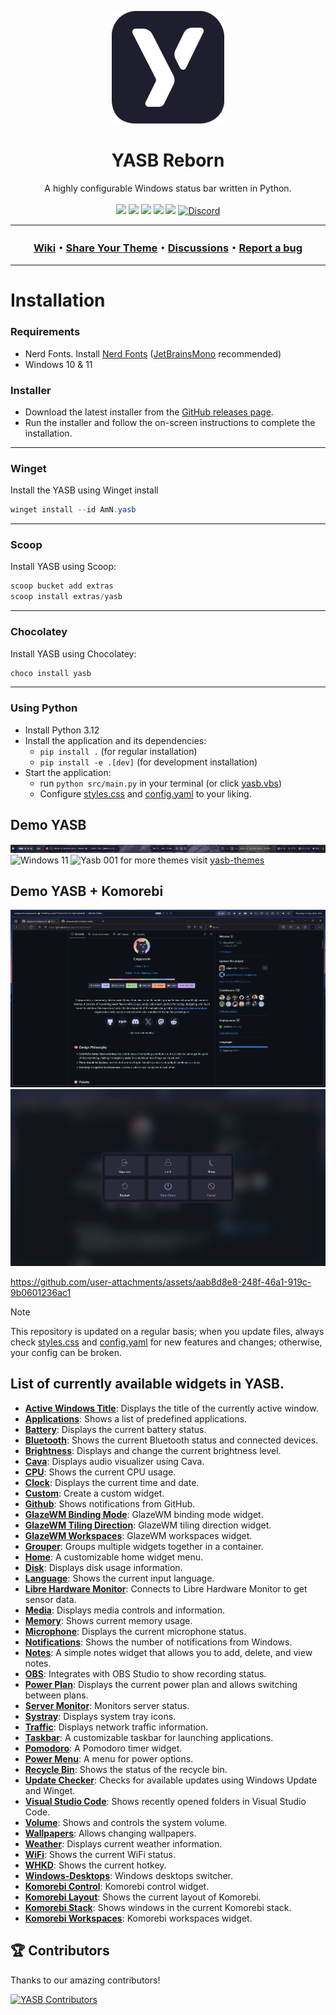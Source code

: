 <p align="center"><img src="https://raw.githubusercontent.com/amnweb/yasb/main/src/assets/images/app_icon.png" width="180"></p>
<h1 align="center">YASB Reborn</h1>
<p align="center">
  A highly configurable Windows status bar written in Python.
  <br><br>
  <a href="https://opensource.org/licenses/MIT"><img src="https://img.shields.io/badge/License-MIT-yellow.svg"></a>
  <a href="https://github.com/amnweb/yasb"><img src="https://img.shields.io/github/languages/top/amnweb/yasb"></a>
  <a href="https://github.com/amnweb/yasb/issues"><img src="https://img.shields.io/github/issues/amnweb/yasb?label=Issues"></a>
  <a href="https://github.com/amnweb/yasb/releases"><img src="https://img.shields.io/github/downloads/amnweb/yasb/total?label=Total%20Downloads"></a>
  <a href="https://github.com/amnweb/yasb/releases/latest"><img src="https://img.shields.io/github/v/release/amnweb/yasb?label=Latest%20Release"></a>
  <a href="https://discord.gg/qkeunvBFgX" title="Discord"><img alt="Discord" src="https://img.shields.io/discord/1353495377768218654?label=Discord&cacheSeconds=600"></a>
</p>

***

<h3 align="center">
<a href="https://github.com/amnweb/yasb/wiki">Wiki</a>・<a href="https://github.com/amnweb/yasb-themes">Share Your Theme</a>・<a href="https://github.com/amnweb/yasb/discussions">Discussions</a>・<a href="https://github.com/amnweb/yasb/issues">Report a bug</a>
</h3>

***

# Installation

### Requirements
- Nerd Fonts. Install [Nerd Fonts](https://www.nerdfonts.com/font-downloads) ([JetBrainsMono](https://github.com/ryanoasis/nerd-fonts/releases/latest/download/JetBrainsMono.zip) recommended)
- Windows 10 & 11

### Installer
- Download the latest installer from the [GitHub releases page](https://github.com/amnweb/yasb/releases/latest).
- Run the installer and follow the on-screen instructions to complete the installation.

***

### Winget
Install the YASB using Winget install
```powershell
winget install --id AmN.yasb
```

***

### Scoop
Install YASB using Scoop:
```powershell
scoop bucket add extras
scoop install extras/yasb
```

***

### Chocolatey
Install YASB using Chocolatey:
```powershell
choco install yasb
```

***

### Using Python
- Install Python 3.12
- Install the application and its dependencies:
  - `pip install .` (for regular installation)
  - `pip install -e .[dev]` (for development installation)
- Start the application:
  - run `python src/main.py` in your terminal (or click [yasb.vbs](src/yasb.vbs))
  - Configure [styles.css](src/styles.css) and [config.yaml](src/config.yaml) to your liking.


## Demo YASB
![Reborn](demo/demo3.png)
![Windows 11](https://raw.githubusercontent.com/amnweb/yasb-themes/refs/heads/main/themes/7d3895d4-454b-40db-a2f9-44a238d5793b/image.png)
![Yasb 001](https://raw.githubusercontent.com/amnweb/yasb-themes/refs/heads/main/themes/61e6a045-e090-4f33-a41b-6938702eb446/image.png)
for more themes visit [yasb-themes](https://github.com/amnweb/yasb-themes)
## Demo YASB + Komorebi
![Theme Catppuccin Mocha](demo/demo.png)
![Theme Catppuccin Mocha](demo/demo2.png)

https://github.com/user-attachments/assets/aab8d8e8-248f-46a1-919c-9b0601236ac1



> [!NOTE]  
> This repository is updated on a regular basis; when you update files, always check [styles.css](src/styles.css) and [config.yaml](src/config.yaml) for new features and changes; otherwise, your config can be broken.


## List of currently available widgets in YASB.

- **[Active Windows Title](https://github.com/amnweb/yasb/wiki/(Widget)-Active-Windows-Title)**: Displays the title of the currently active window.
- **[Applications](https://github.com/amnweb/yasb/wiki/(Widget)-Applications)**: Shows a list of predefined applications.
- **[Battery](https://github.com/amnweb/yasb/wiki/(Widget)-Battery)**: Displays the current battery status.
- **[Bluetooth](https://github.com/amnweb/yasb/wiki/(Widget)-Bluetooth)**: Shows the current Bluetooth status and connected devices.
- **[Brightness](https://github.com/amnweb/yasb/wiki/(Widget)-Brightness)**: Displays and change the current brightness level.
- **[Cava](https://github.com/amnweb/yasb/wiki/(Widget)-Cava)**: Displays audio visualizer using Cava.
- **[CPU](https://github.com/amnweb/yasb/wiki/(Widget)-CPU)**: Shows the current CPU usage.
- **[Clock](https://github.com/amnweb/yasb/wiki/(Widget)-Clock)**: Displays the current time and date.
- **[Custom](https://github.com/amnweb/yasb/wiki/(Widget)-Custom)**: Create a custom widget.
- **[Github](https://github.com/amnweb/yasb/wiki/(Widget)-Github)**: Shows notifications from GitHub.
- **[GlazeWM Binding Mode](https://github.com/amnweb/yasb/wiki/(Widget)-GlazeWM-Binding-Mode)**: GlazeWM binding mode widget.
- **[GlazeWM Tiling Direction](https://github.com/amnweb/yasb/wiki/(Widget)-GlazeWM-Tiling-Direction)**: GlazeWM tiling direction widget.
- **[GlazeWM Workspaces](https://github.com/amnweb/yasb/wiki/(Widget)-GlazeWM-Workspaces)**: GlazeWM workspaces widget.
- **[Grouper](https://github.com/amnweb/yasb/wiki/(Widget)-Grouper)**: Groups multiple widgets together in a container.
- **[Home](https://github.com/amnweb/yasb/wiki/(Widget)-Home)**: A customizable home widget menu.
- **[Disk](https://github.com/amnweb/yasb/wiki/(Widget)-Disk)**: Displays disk usage information.
- **[Language](https://github.com/amnweb/yasb/wiki/(Widget)-Language)**: Shows the current input language.
- **[Libre Hardware Monitor](https://github.com/amnweb/yasb/wiki/(Widget)-Libre-HW-Monitor)**: Connects to Libre Hardware Monitor to get sensor data.
- **[Media](https://github.com/amnweb/yasb/wiki/(Widget)-Media)**: Displays media controls and information.
- **[Memory](https://github.com/amnweb/yasb/wiki/(Widget)-Memory)**: Shows current memory usage.
- **[Microphone](https://github.com/amnweb/yasb/wiki/(Widget)-Microphone)**: Displays the current microphone status.
- **[Notifications](https://github.com/amnweb/yasb/wiki/(Widget)-Notifications)**: Shows the number of notifications from Windows.
- **[Notes](https://github.com/amnweb/yasb/wiki/(Widget)-Notes)**: A simple notes widget that allows you to add, delete, and view notes.
- **[OBS](https://github.com/amnweb/yasb/wiki/(Widget)-Obs)**: Integrates with OBS Studio to show recording status.
- **[Power Plan](https://github.com/amnweb/yasb/wiki/(Widget)-Power-Plan)**: Displays the current power plan and allows switching between plans.
- **[Server Monitor](https://github.com/amnweb/yasb/wiki/(Widget)-Server-Monitor)**: Monitors server status.
- **[Systray](https://github.com/amnweb/yasb/wiki/(Widget)-Systray)**: Displays system tray icons.
- **[Traffic](https://github.com/amnweb/yasb/wiki/(Widget)-Traffic)**: Displays network traffic information.
- **[Taskbar](https://github.com/amnweb/yasb/wiki/(Widget)-Taskbar)**: A customizable taskbar for launching applications.
- **[Pomodoro](https://github.com/amnweb/yasb/wiki/(Widget)-Pomodoro)**: A Pomodoro timer widget.
- **[Power Menu](https://github.com/amnweb/yasb/wiki/(Widget)-Power-Menu)**: A menu for power options.
- **[Recycle Bin](https://github.com/amnweb/yasb/wiki/(Widget)-Recycle-Bin)**: Shows the status of the recycle bin. 
- **[Update Checker](https://github.com/amnweb/yasb/wiki/(Widget)-Update-Check)**: Checks for available updates using Windows Update and Winget.
- **[Visual Studio Code](https://github.com/amnweb/yasb/wiki/(Widget)-VSCode)**: Shows recently opened folders in Visual Studio Code.
- **[Volume](https://github.com/amnweb/yasb/wiki/(Widget)-Volume)**: Shows and controls the system volume.
- **[Wallpapers](https://github.com/amnweb/yasb/wiki/(Widget)-Wallpapers)**: Allows changing wallpapers.
- **[Weather](https://github.com/amnweb/yasb/wiki/(Widget)-Weather)**: Displays current weather information.
- **[WiFi](https://github.com/amnweb/yasb/wiki/(Widget)-WiFi)**: Shows the current WiFi status.
- **[WHKD](https://github.com/amnweb/yasb/wiki/(Widget)-Whkd)**: Shows the current hotkey.
- **[Windows-Desktops](https://github.com/amnweb/yasb/wiki/(Widget)-Windows-Desktops)**: Windows desktops switcher.
- **[Komorebi Control](https://github.com/amnweb/yasb/wiki/(Widget)-Komorebi-Control)**: Komorebi control widget.
- **[Komorebi Layout](https://github.com/amnweb/yasb/wiki/(Widget)-Komorebi-Layout)**: Shows the current layout of Komorebi.
- **[Komorebi Stack](https://github.com/amnweb/yasb/wiki/(Widget)-Komorebi-Stack)**: Shows windows in the current Komorebi stack.
- **[Komorebi Workspaces](https://github.com/amnweb/yasb/wiki/(Widget)-Komorebi-Workspaces)**: Komorebi workspaces widget.


## 🏆 Contributors
Thanks to our amazing contributors!

[![YASB Contributors](https://contrib.rocks/image?repo=amnweb/yasb)](https://github.com/amnweb/yasb/graphs/contributors)
